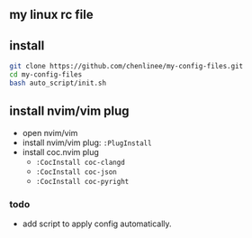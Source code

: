 ## my linux rc file

## install

``` bash
git clone https://github.com/chenlinee/my-config-files.git
cd my-config-files
bash auto_script/init.sh

```

## install nvim/vim plug

  * open nvim/vim
  * install nvim/vim plug: `:PlugInstall`
  * install coc.nvim plug
    * `:CocInstall coc-clangd`
    * `:CocInstall coc-json`
    * `:CocInstall coc-pyright`

### todo

* add script to apply config automatically.


